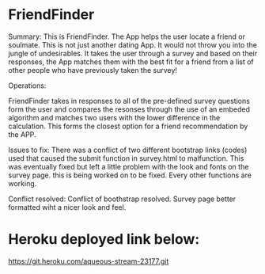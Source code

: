 # FriendFinder
Summary:
This is FriendFinder. The App helps the user locate a friend or soulmate. This is not just another dating App. It would not throw you into the jungle of undesirables.  It takes the user through a survey and based on their responses, the App matches them with the best fit for a friend from a list of other people who have previously taken the survey! 

Operations:

FriendFinder takes in responses to all of the pre-defined survey questions form the user and compares the resonses through the use of an embeded algorithm and matches two users with the lower difference in the calculation. This forms the closest option for a friend recommendation by the APP.

Issues to fix:
There was a conflict of two different bootstrap links (codes) used that caused the submit function in survey.html to malfunction. This was eventually fixed but left a little problem with the look and fonts on the survey page. this is being worked on to be fixed. Every other functions are working.

Conflict resolved:
Conflict of boothstrap resolved. Survey page better formatted wiht a nicer look and feel. 

# Heroku deployed link below:
https://git.heroku.com/aqueous-stream-23177.git
